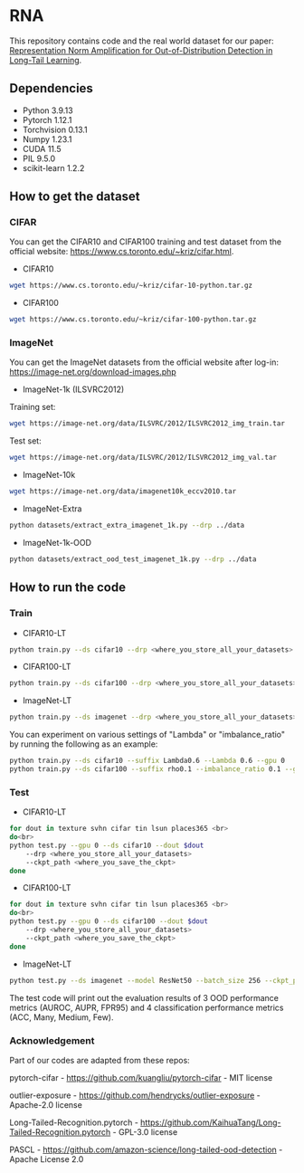# RNA
This repository contains code and the real world dataset for our paper: [Representation Norm Amplification for
Out-of-Distribution Detection in Long-Tail Learning](https://openreview.net/forum?id=z4b4WfvooX).


## Dependencies
- Python 3.9.13
- Pytorch 1.12.1
- Torchvision 0.13.1
- Numpy 1.23.1
- CUDA 11.5 
- PIL 9.5.0
- scikit-learn 1.2.2

## How to get the dataset
### CIFAR 
You can get the CIFAR10 and CIFAR100 training and test dataset from the official website: https://www.cs.toronto.edu/~kriz/cifar.html.
- CIFAR10<br>
```bash
wget https://www.cs.toronto.edu/~kriz/cifar-10-python.tar.gz
```
- CIFAR100<br>
```bash
wget https://www.cs.toronto.edu/~kriz/cifar-100-python.tar.gz
```

### ImageNet 
You can get the ImageNet datasets from the official website after log-in: https://image-net.org/download-images.php
- ImageNet-1k (ILSVRC2012)

Training set:
```bash
wget https://image-net.org/data/ILSVRC/2012/ILSVRC2012_img_train.tar
```
Test set: 
```bash
wget https://image-net.org/data/ILSVRC/2012/ILSVRC2012_img_val.tar
```
- ImageNet-10k<br>
```bash
wget https://image-net.org/data/imagenet10k_eccv2010.tar
```
 
- ImageNet-Extra<br>
```bash
python datasets/extract_extra_imagenet_1k.py --drp ../data
```
- ImageNet-1k-OOD<br>
```bash
python datasets/extract_ood_test_imagenet_1k.py --drp ../data
```

## How to run the code
### Train
- CIFAR10-LT <br>
```bash
python train.py --ds cifar10 --drp <where_you_store_all_your_datasets> --suffix exp0 --gpu 0
```
- CIFAR100-LT <br>
```bash
python train.py --ds cifar100 --drp <where_you_store_all_your_datasets> --suffix exp0 --gpu 0
```
- ImageNet-LT <br>
```bash
python train.py --ds imagenet --drp <where_you_store_all_your_datasets> --lr 0.1 --epochs 100 --model ResNet50 --suffix exp0 --ddp --gpu 0,1,2,3,4,5,6,7 
```

You can experiment on various settings of "Lambda" or "imbalance_ratio" by running the following as an example:<br>
```bash
python train.py --ds cifar10 --suffix Lambda0.6 --Lambda 0.6 --gpu 0
python train.py --ds cifar100 --suffix rho0.1 --imbalance_ratio 0.1 --gpu 0
```

### Test
- CIFAR10-LT<br>
```bash
for dout in texture svhn cifar tin lsun places365 <br>
do<br>
python test.py --gpu 0 --ds cifar10 --dout $dout 
    --drp <where_you_store_all_your_datasets> 
    --ckpt_path <where_you_save_the_ckpt>
done
```
- CIFAR100-LT<br>
```bash
for dout in texture svhn cifar tin lsun places365 <br>
do<br>
python test.py --gpu 0 --ds cifar100 --dout $dout 
    --drp <where_you_store_all_your_datasets> 
    --ckpt_path <where_you_save_the_ckpt> 
done
```
- ImageNet-LT<br>
```bash
python test.py --ds imagenet --model ResNet50 --batch_size 256 --ckpt_path \<where you save the ckpt>
```

The test code will print out the evaluation results of 3 OOD performance metrics (AUROC, AUPR, FPR95) 
and 4 classification performance metrics (ACC, Many, Medium, Few).

### Acknowledgement
Part of our codes are adapted from these repos:

pytorch-cifar - https://github.com/kuangliu/pytorch-cifar - MIT license

outlier-exposure - https://github.com/hendrycks/outlier-exposure - Apache-2.0 license

Long-Tailed-Recognition.pytorch - https://github.com/KaihuaTang/Long-Tailed-Recognition.pytorch - GPL-3.0 license

PASCL - https://github.com/amazon-science/long-tailed-ood-detection - Apache License 2.0
